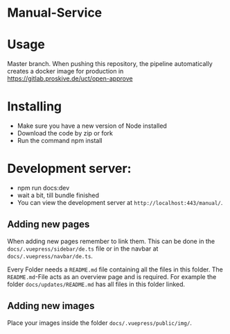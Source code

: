# Manual-Service

# Usage
Master branch.
When pushing this repository, the pipeline automatically creates a docker image for production in https://gitlab.proskive.de/uct/open-approve

# Installing

- Make sure you have a new version of Node installed
- Download the code by zip or fork
- Run the command npm install

# Development server:

- npm run docs:dev
- wait a bit, till bundle finished
- You can view the development server at `http://localhost:443/manual/`.

## Adding new pages
When adding new pages remember to link them. This can be done in the ``docs/.vuepress/sidebar/de.ts`` file or in the navbar at
``docs/.vuepress/navbar/de.ts``.


Every Folder needs a ``README.md`` file containing all the files in this folder. The ``README.md``-File acts as an overview page and is required.
For example the folder ``docs/updates/README.md`` has all files in this folder linked.

## Adding new images
Place your images inside the folder ``docs/.vuepress/public/img/``.